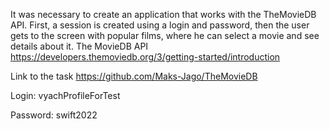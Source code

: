 It was necessary to create an application that works with the TheMovieDB API. First, a session is created using a login and password, then the user gets to the screen with popular films, where he can select a movie and see details about it.
The MovieDB API
 https://developers.themoviedb.org/3/getting-started/introduction

Link to the task
https://github.com/Maks-Jago/TheMovieDB

Login:
vyachProfileForTest

Password:
swift2022


